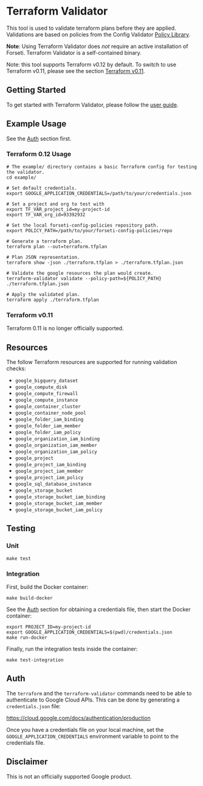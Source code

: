 # Terraform Validator

This tool is used to validate terraform plans before they are applied. Validations are based on policies from the Config Validator [Policy Library](https://github.com/forseti-security/policy-library).

**Note**: Using Terraform Validator does _not_ require an active installation of Forseti. Terraform Validator is a self-contained binary.

Note: this tool supports Terraform v0.12 by default. To switch to use Terraform v0.11, please see the section [Terraform v0.11](#terraform-v011).

## Getting Started

To get started with Terraform Validator, please follow the [user guide](https://github.com/forseti-security/policy-library/blob/master/docs/user_guide.md#how-to-use-terraform-validator).

## Example Usage

See the [Auth](#Auth) section first.


### Terraform 0.12 Usage

```
# The example/ directory contains a basic Terraform config for testing the validator.
cd example/

# Set default credentials.
export GOOGLE_APPLICATION_CREDENTIALS=/path/to/your/credentials.json

# Set a project and org to test with
export TF_VAR_project_id=my-project-id
export TF_VAR_org_id=93392932

# Set the local forseti-config-policies repository path.
export POLICY_PATH=/path/to/your/forseti-config-policies/repo

# Generate a terraform plan.
terraform plan --out=terraform.tfplan

# Plan JSON representation.
terraform show -json ./terraform.tfplan > ./terraform.tfplan.json

# Validate the google resources the plan would create.
terraform-validator validate --policy-path=${POLICY_PATH} ./terraform.tfplan.json

# Apply the validated plan.
terraform apply ./terraform.tfplan
```

### Terraform v0.11

Terraform 0.11 is no longer officially supported.

## Resources
The follow Terraform resources are supported for running validation checks:

- `google_bigquery_dataset`
- `google_compute_disk`
- `google_compute_firewall`
- `google_compute_instance`
- `google_container_cluster`
- `google_container_node_pool`
- `google_folder_iam_binding`
- `google_folder_iam_member`
- `google_folder_iam_policy`
- `google_organization_iam_binding`
- `google_organization_iam_member`
- `google_organization_iam_policy`
- `google_project`
- `google_project_iam_binding`
- `google_project_iam_member`
- `google_project_iam_policy`
- `google_sql_database_instance`
- `google_storage_bucket`
- `google_storage_bucket_iam_binding`
- `google_storage_bucket_iam_member`
- `google_storage_bucket_iam_policy`

## Testing

### Unit

```
make test
```

### Integration

First, build the Docker container:
```
make build-docker
```

See the [Auth](#Auth) section for obtaining a credentials file, then start the Docker container:

```
export PROJECT_ID=my-project-id
export GOOGLE_APPLICATION_CREDENTIALS=$(pwd)/credentials.json
make run-docker
```

Finally, run the integration tests inside the container:
```
make test-integration
````

## Auth

The `terraform` and the `terraform-validator` commands need to be able to authenticate to Google Cloud APIs. This can be done by generating a `credentials.json` file:

https://cloud.google.com/docs/authentication/production

Once you have a credentials file on your local machine, set the `GOOGLE_APPLICATION_CREDENTIALS` environment variable to point to the credentials file.

## Disclaimer

This is not an officially supported Google product.
